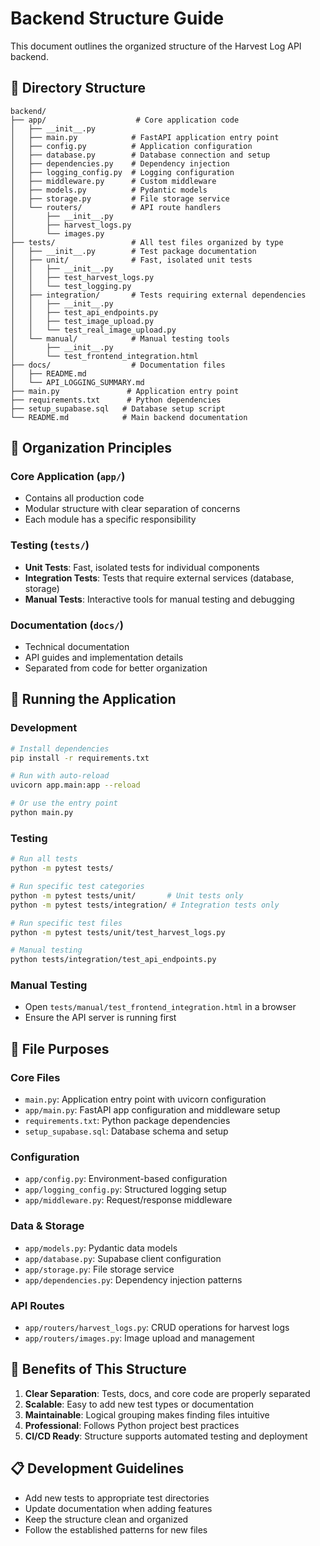 # Backend Structure Guide

This document outlines the organized structure of the Harvest Log API backend.

## 📁 Directory Structure

```
backend/
├── app/                    # Core application code
│   ├── __init__.py
│   ├── main.py            # FastAPI application entry point
│   ├── config.py          # Application configuration
│   ├── database.py        # Database connection and setup
│   ├── dependencies.py    # Dependency injection
│   ├── logging_config.py  # Logging configuration
│   ├── middleware.py      # Custom middleware
│   ├── models.py          # Pydantic models
│   ├── storage.py         # File storage service
│   └── routers/           # API route handlers
│       ├── __init__.py
│       ├── harvest_logs.py
│       └── images.py
├── tests/                 # All test files organized by type
│   ├── __init__.py        # Test package documentation
│   ├── unit/              # Fast, isolated unit tests
│   │   ├── __init__.py
│   │   ├── test_harvest_logs.py
│   │   └── test_logging.py
│   ├── integration/       # Tests requiring external dependencies
│   │   ├── __init__.py
│   │   ├── test_api_endpoints.py
│   │   ├── test_image_upload.py
│   │   └── test_real_image_upload.py
│   └── manual/            # Manual testing tools
│       ├── __init__.py
│       └── test_frontend_integration.html
├── docs/                  # Documentation files
│   ├── README.md
│   └── API_LOGGING_SUMMARY.md
├── main.py               # Application entry point
├── requirements.txt      # Python dependencies
├── setup_supabase.sql   # Database setup script
└── README.md            # Main backend documentation
```

## 🎯 Organization Principles

### Core Application (`app/`)
- Contains all production code
- Modular structure with clear separation of concerns
- Each module has a specific responsibility

### Testing (`tests/`)
- **Unit Tests**: Fast, isolated tests for individual components
- **Integration Tests**: Tests that require external services (database, storage)
- **Manual Tests**: Interactive tools for manual testing and debugging

### Documentation (`docs/`)
- Technical documentation
- API guides and implementation details
- Separated from code for better organization

## 🚀 Running the Application

### Development
```bash
# Install dependencies
pip install -r requirements.txt

# Run with auto-reload
uvicorn app.main:app --reload

# Or use the entry point
python main.py
```

### Testing
```bash
# Run all tests
python -m pytest tests/

# Run specific test categories
python -m pytest tests/unit/       # Unit tests only
python -m pytest tests/integration/ # Integration tests only

# Run specific test files
python -m pytest tests/unit/test_harvest_logs.py

# Manual testing
python tests/integration/test_api_endpoints.py
```

### Manual Testing
- Open `tests/manual/test_frontend_integration.html` in a browser
- Ensure the API server is running first

## 📝 File Purposes

### Core Files
- `main.py`: Application entry point with uvicorn configuration
- `app/main.py`: FastAPI app configuration and middleware setup
- `requirements.txt`: Python package dependencies
- `setup_supabase.sql`: Database schema and setup

### Configuration
- `app/config.py`: Environment-based configuration
- `app/logging_config.py`: Structured logging setup
- `app/middleware.py`: Request/response middleware

### Data & Storage
- `app/models.py`: Pydantic data models
- `app/database.py`: Supabase client configuration
- `app/storage.py`: File storage service
- `app/dependencies.py`: Dependency injection patterns

### API Routes
- `app/routers/harvest_logs.py`: CRUD operations for harvest logs
- `app/routers/images.py`: Image upload and management

## 🔧 Benefits of This Structure

1. **Clear Separation**: Tests, docs, and core code are properly separated
2. **Scalable**: Easy to add new test types or documentation
3. **Maintainable**: Logical grouping makes finding files intuitive
4. **Professional**: Follows Python project best practices
5. **CI/CD Ready**: Structure supports automated testing and deployment

## 📋 Development Guidelines

- Add new tests to appropriate test directories
- Update documentation when adding features
- Keep the structure clean and organized
- Follow the established patterns for new files 